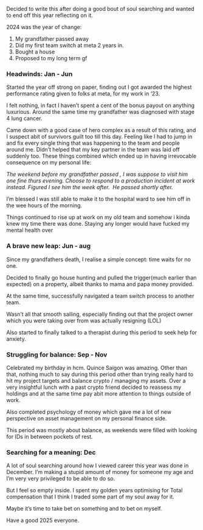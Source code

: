Decided to write this after doing a good bout of soul searching and wanted to end off this year reflecting on it.

2024 was the year of change:

1.  My grandfather passed away
2.  Did my first team switch at meta 2 years in.
3.  Bought a house
4.  Proposed to my long term gf

### Headwinds: Jan - Jun

Started the year off strong on paper, finding out I got awarded the highest performance rating given to folks at meta, for my work in ‘23.

I felt nothing, in fact I haven’t spent a cent of the bonus payout on anything luxurious. Around the same time my grandfather was diagnosed with stage 4 lung cancer.

Came down with a good case of hero complex as a result of this rating, and I suspect abit of survivors guilt too till this day. Feeling like I had to jump in and fix every single thing that was happening to the team and people around me. Didn’t helped that my key partner in the team was laid off suddenly too. These things combined which ended up in having irrevocable consequence on my personal life:

*The weekend before my grandfather passed , I was suppose to visit him one fine thurs evening. Choose to respond to a production incident at work instead. Figured I see him the week after.* 
_He passed shortly after._

I’m blessed I was still able to make it to the hospital ward to see him off in the wee hours of the morning.

Things continued to rise up at work on my old team and somehow i kinda knew my time there was done. Staying any longer would have fucked my mental health over

### A brave new leap: Jun - aug

Since my grandfathers death, I realise a simple concept: time waits for no one.

Decided to finally go house hunting and pulled the trigger(much earlier than expected) on a property, albeit thanks to mama and papa money provided.

At the same time, successfully navigated a team switch process to another team.

Wasn’t all that smooth sailing, especially finding out that the project owner which you were taking over from was actually resigning (LOL)

Also started to finally talked to a therapist during this period to seek help for anxiety.

### Struggling for balance: Sep - Nov

Celebrated my birthday in hcm. Quince Saigon was amazing. Other than that, nothing much to say during this period other than trying really hard to hit my project targets and balance crypto / managing my assets. Over a very insightful lunch with a past crypto friend decided to reassess my holdings and at the same time pay abit more attention to things outside of work.

Also completed psychology of money which gave me a lot of new perspective on asset management on my personal finance side.

This period was mostly about balance, as weekends were filled with looking for IDs in between pockets of rest.

### Searching for a meaning: Dec

A lot of soul searching around how I viewed career this year was done in December. I’m making a stupid amount of money for someone my age and I’m very very privileged to be able to do so.

But I feel so empty inside. I spent my golden years optimising for Total compensation that I think I traded some part of my soul away for it.

Maybe it’s time to take bet on something and to bet on myself.

Have a good 2025 everyone.
